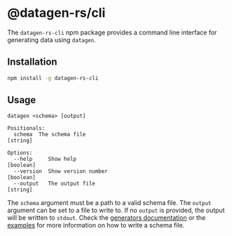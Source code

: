 # @datagen-rs/cli

The `datagen-rs-cli` npm package provides a command line interface for generating data
using `datagen`.

## Installation

```bash
npm install -g datagen-rs-cli
```

## Usage

```text
datagen <schema> [output]

Positionals:
  schema  The schema file                                               [string]

Options:
  --help     Show help                                                 [boolean]
  --version  Show version number                                       [boolean]
  --output   The output file                                            [string]
```

The `schema` argument must be a path to a valid schema file. The `output` argument
can be set to a file to write to. If no `output` is provided, the output will be
written to `stdout`. Check the [generators documentation](https://markusjx.github.io/datagen/docs/generators/)
or the [examples](https://markusjx.github.io/datagen/examples/) for more information
on how to write a schema file.
